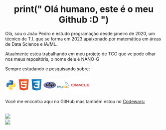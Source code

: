<h1 align="center">print(" Olá humano, este é o meu Github :D ")</h1>
<p> Olá, sou o João Pedro e estudo programação desde janeiro de 2020, um técnico de T.I. que se forma em 2023 apaixonado por matemática em áreas de Data Science e IA/ML. </p>
<p>Atualmente estou trabalhando em meu projeto de TCC que vc pode olhar nos meus repositóris, o nome dele é NANO-G</p>
<p> Sempre estudando e pesquisando sobre: <p>
<img align="center" alt="PY" height="37" src="https://raw.githubusercontent.com/devicons/devicon/master/icons/python/python-original.svg">
<img align="center" alt="HTML" height="37" src="https://raw.githubusercontent.com/devicons/devicon/master/icons/html5/html5-original.svg">
<img align="center" alt="CSS" height="37"  src="https://raw.githubusercontent.com/devicons/devicon/master/icons/css3/css3-original.svg">
<img align="center" alt="PHP" height="40"  src="https://raw.githubusercontent.com/devicons/devicon/master/icons/php/php-original.svg">
<img align="center" alt="MySQL" height="40"  src="https://raw.githubusercontent.com/devicons/devicon/master/icons/mysql/mysql-original-wordmark.svg">
<img align="center" alt="OracleDB" height="60"  src="https://raw.githubusercontent.com/devicons/devicon/master/icons/oracle/oracle-original.svg">
<br>
<p> Você me encontra aqui no GitHub mas também estou no <a href="https://www.codewars.com/users/Joao-Pedro-MW"> Codewars: </p>
<br>
<img src="https://www.codewars.com/users/Joao-Pedro-MW/badges/large" height=30> 
<br>
<div>
  <a href="https://github.com/Joao-Pedro-MW">
  <img height="180em" src="https://github-readme-stats.vercel.app/api/top-langs/?username=Joao-Pedro-MW&layout=compact&langs_count=7&theme=gotham"/>
</div>
